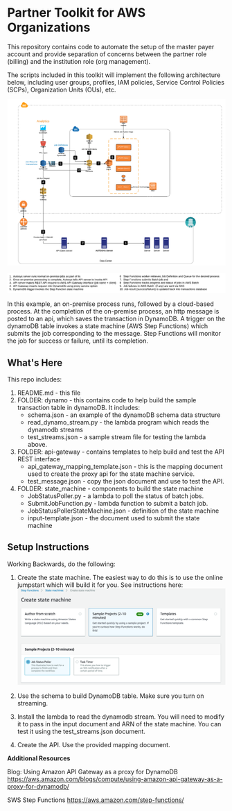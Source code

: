 Partner Toolkit for AWS Organizations 
==================================================

This repository contains code to automate the setup of the master payer account and provide separation of concerns between the partner role (billing) and the institution role (org management).

The scripts included in this toolkit will implement the following architecture below, including user groups, profiles, IAM policies, Service Control Policies (SCPs), Organization Units (OUs), etc. 

![Reference Architecture](https://github.com/rjgleave/aws-batch-api-submitter/blob/master/assets/trigger-batch-using-api-gateway.png)

![](https://github.com/rjgleave/aws-batch-api-submitter/blob/master/assets/Trigger-AWS-Batch-Integration-Job-Using-API-Gateway.png)

In this example, an on-premise process runs, followed by a cloud-based process.  At the completion of the on-premise process, an http message is posted to an api, which saves the transaction in DynamoDB.  A trigger on the dynamoDB table invokes a state machine (AWS Step Functions) which submits the job corresponding to the message.  Step Functions will monitor the job for success or failure, until its completion.   


What's Here
-----------

This repo includes:

1. README.md - this file
2. FOLDER: dynamo - this contains code to help build the sample 
transaction table in dynamoDB.  It includes:
    *   schema.json - an example of the dynamoDB schema data structure
    *   read_dynamo_stream.py - the lambda program which reads the dynamodb streams
    *   test_streams.json - a sample stream file for testing the lambda above.
3. FOLDER: api-gateway - contains templates to help build and test the API REST interface
    *   api_gateway_mapping_template.json - this is the mapping document used to create the proxy api for the state machine service.
    *   test_message.json - copy the json document and use to test the API.
4. FOLDER: state_machine  - components to build the state machine
    *   JobStatusPoller.py - a lambda to poll the status of batch jobs.
    *    SubmitJobFunction.py - lambda function to submit a batch job. 
    *   JobStatusPollerStateMachine.json - definition of the state machine
    *   input-template.json - the document used to submit the state machine

Setup Instructions
------------------

Working Backwards, do the following:

1. Create the state machine.  The easiest way to do this is to use the online jumpstart which will build it for you.  See instructions here:
![Reference Architecture](https://github.com/rjgleave/aws-batch-api-submitter/blob/master/assets/step-function-sample-projects.png)

2. Use the schema to build DynamoDB table.   Make sure you turn on streaming.
3. Install the lambda to read the dynamodb stream.   You will need to modify it to pass in the input document and ARN of the state machine.    You can test it using the test_streams.json document.
4. Create the API.  Use the provided mapping document.



__Additional Resources__

Blog: Using Amazon API Gateway as a proxy for DynamoDB
https://aws.amazon.com/blogs/compute/using-amazon-api-gateway-as-a-proxy-for-dynamodb/

SWS Step Functions
https://aws.amazon.com/step-functions/